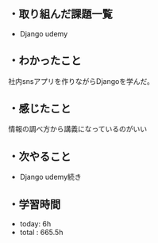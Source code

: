 ## ・取り組んだ課題一覧
- Django udemy


## ・わかったこと
社内snsアプリを作りながらDjangoを学んだ。

## ・感じたこと
情報の調べ方から講義になっているのがいい

## ・次やること
- Django udemy続き


## ・学習時間
- today:  6h
- total  : 665.5h